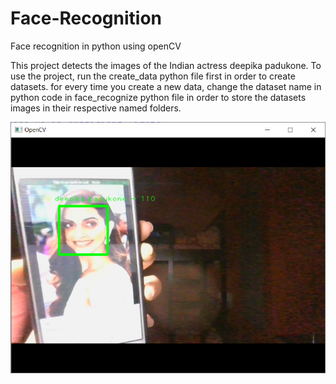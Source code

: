 # Face-Recognition
Face recognition in python using openCV

This project detects the images of the Indian actress deepika padukone. 
To use the project, run the create_data python file first in order to create datasets.
for every time you create a new data, change the dataset name in python code in face_recognize python file in order to store 
the datasets images in their respective named folders.

![](Capture.PNG)
